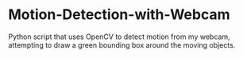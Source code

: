 # Motion-Detection-with-Webcam
Python script that uses OpenCV to detect motion from my webcam, attempting to draw a green bounding box around the moving objects.
